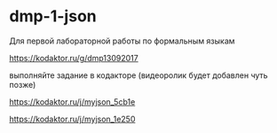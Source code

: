 # dmp-1-json
Для первой лабораторной работы по формальным языкам 

https://kodaktor.ru/g/dmp13092017

выполняйте задание в кодакторе (видеоролик будет добавлен чуть позже)

https://kodaktor.ru/j/myjson_5cb1e

https://kodaktor.ru/j/myjson_1e250
